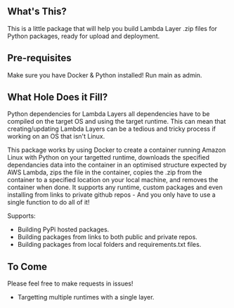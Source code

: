 ## What's This?

This is a little package that will help you build Lambda Layer .zip files for Python packages, ready for upload and deployment.

## Pre-requisites

Make sure you have Docker & Python installed! Run main as admin.

## What Hole Does it Fill?
Python dependencies for Lambda Layers all dependencies have to be compiled on the target OS and using the target runtime. This can mean that creating/updating Lambda Layers can be a tedious and tricky process if working on an OS that isn't Linux.

This package works by using Docker to create a container running Amazon Linux with Python on your targetted runtime, downloads the specified dependancies data into the container in an optimised structure expected by AWS Lambda, zips the file in the container, copies the .zip from the container to a specified location on your local machine, and removes the container when done. It supports any runtime, custom packages and even installing from links to private github repos - And you only have to use a single function to do all of it!

Supports:
- Building PyPi hosted packages.
- Building packages from links to both public and private repos.
- Building packages from local folders and requirements.txt files.

## To Come
Please feel free to make requests in issues!

 - Targetting multiple runtimes with a single layer.


